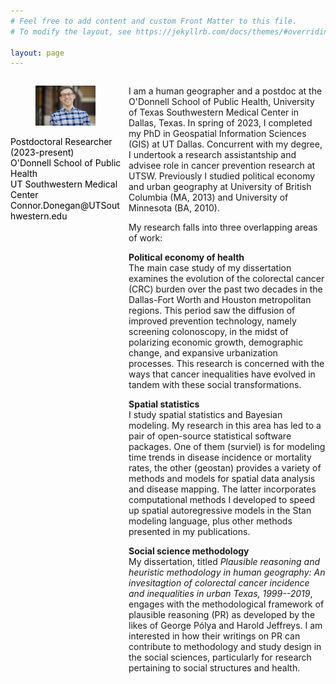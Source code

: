 ```yaml
---
# Feel free to add content and custom Front Matter to this file.
# To modify the layout, see https://jekyllrb.com/docs/themes/#overriding-theme-defaults

layout: page
---
```



<div id="left" style="float:left; width:35%; color:Black; font-size:14px">

<figure>
<img src="/assets/pic-smiling.jpeg" />
</figure>

<p> Postdoctoral Researcher (2023-present) <br/>
O'Donnell School of Public Health <br/>
UT Southwestern Medical Center <br/>
Connor.Donegan@UTSouthwestern.edu <br/></p>
              
</div>

<div id="right" style="float:right; width:62.5%;">

<p> I am a human geographer and a postdoc at the O'Donnell School of Public Health, University of Texas Southwestern Medical Center in Dallas, Texas. In spring of 2023, I completed my PhD in Geospatial Information Sciences (GIS) at UT Dallas. Concurrent with my degree, I undertook a research assistantship and advisee role in cancer prevention research at UTSW. Previously I studied political economy and urban geography at University of British Columbia (MA, 2013) and University of Minnesota (BA, 2010). </p>

<p> My research falls into three overlapping areas of work: </p>

<p> <b> Political economy of health </b> <br/>
The main case study of my dissertation examines the evolution of the colorectal cancer (CRC) burden over the past two decades in the Dallas-Fort Worth and Houston metropolitan regions. This period saw the diffusion of improved prevention technology, namely screening colonoscopy, in the midst of polarizing economic growth, demographic change, and expansive urbanization processes. This research is concerned with the ways that cancer inequalities have evolved in tandem with these social transformations. 
</p>

<p> <b> Spatial statistics </b> <br/>
I study spatial statistics and Bayesian modeling. My research in this area has led to a pair of open-source statistical software packages. One of them (surviel) is for modeling time trends in disease incidence or mortality rates, the other (geostan) provides a variety of methods and models for spatial data analysis and disease mapping. The latter incorporates computational methods I developed to speed up spatial autoregressive models in the Stan modeling language, plus other methods presented in my publications.
</p>

<p> <b> Social science methodology </b> <br/>
My dissertation, titled <i>Plausible reasoning and heuristic methodology in human geography: An invesitagtion of colorectal cancer incidence and inequalities in urban Texas, 1999--2019</i>, engages with the methodological framework of plausible reasoning (PR) as developed by the likes of George Po&#769;lya and Harold Jeffreys. I am interested in how their writings on PR can contribute to methodology and study design in the social sciences, particularly for research pertaining to social structures and health. 
</p>


